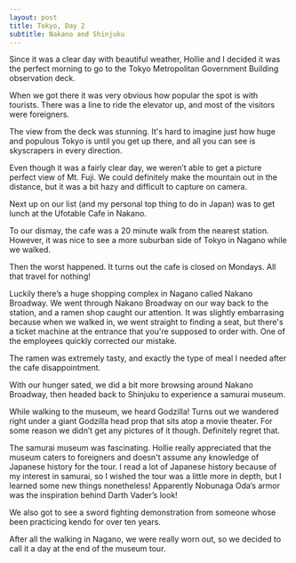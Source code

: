 ```yaml
---
layout: post
title: Tokyo, Day 2
subtitle: Nakano and Shinjuku
---
```


Since it was a clear day with beautiful weather, Hollie and I decided it was the perfect morning to go to the Tokyo Metropolitan Government Building observation deck.

When we got there it was very obvious how popular the spot is with tourists. There was a line to ride the elevator up, and most of the visitors were foreigners.

The view from the deck was stunning. It's hard to imagine just how huge and populous Tokyo is until you get up there, and all you can see is skyscrapers in every direction.

Even though it was a fairly clear day, we weren’t able to get a picture perfect view of Mt. Fuji. We could definitely make the mountain out in the distance, but it was a bit hazy and difficult to capture on camera.

Next up on our list (and my personal top thing to do in Japan) was to get lunch at the Ufotable Cafe in Nakano.

To our dismay, the cafe was a 20 minute walk from the nearest station. However, it was nice to see a more suburban side of Tokyo in Nagano while we walked.

Then the worst happened. It turns out the cafe is closed on Mondays. All that travel for nothing!

Luckily there’s a huge shopping complex in Nagano called Nakano Broadway. We went through Nakano Broadway on our way back to the station, and a ramen shop caught our attention. It was slightly embarrasing because when we walked in, we went straight to finding a seat, but there's a ticket machine at the entrance that you're supposed to order with. One of the employees quickly corrected our mistake.

The ramen was extremely tasty, and exactly the type of meal I needed after the cafe disappointment.

With our hunger sated, we did a bit more browsing around Nakano Broadway, then headed back to Shinjuku to experience a samurai museum.

While walking to the museum, we heard Godzilla! Turns out we wandered right under a giant Godzilla head prop that sits atop a movie theater. For some reason we didn’t get any pictures of it though. Definitely regret that.

The samurai museum was fascinating. Hollie really appreciated that the museum caters to foreigners and doesn't assume any knowledge of Japanese history for the tour. I read a lot of Japanese history because of my interest in samurai, so I wished the tour was a little more in depth, but I learned some new things nonetheless! Apparently Nobunaga Oda’s armor was the inspiration behind Darth Vader’s look!

We also got to see a sword fighting demonstration from someone whose been practicing kendo for over ten years.

After all the walking in Nagano, we were really worn out, so we decided to call it a day at the end of the museum tour.